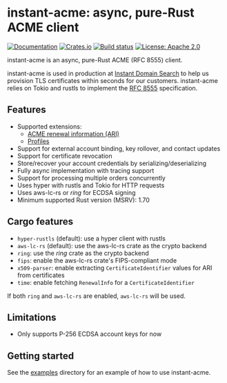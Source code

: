 # instant-acme: async, pure-Rust ACME client

[![Documentation](https://docs.rs/instant-acme/badge.svg)](https://docs.rs/instant-acme/)
[![Crates.io](https://img.shields.io/crates/v/instant-acme.svg)](https://crates.io/crates/instant-acme)
[![Build status](https://github.com/djc/instant-acme/workflows/CI/badge.svg)](https://github.com/djc/instant-acme/actions?query=workflow%3ACI)
[![License: Apache 2.0](https://img.shields.io/badge/License-Apache%202.0-blue.svg)](LICENSE-APACHE)

instant-acme is an async, pure-Rust ACME (RFC 8555) client.

instant-acme is used in production at [Instant Domain Search](https://instantdomainsearch.com/) to help
us provision TLS certificates within seconds for our customers. instant-acme relies
on Tokio and rustls to implement the [RFC 8555](https://www.rfc-editor.org/rfc/rfc8555.html)
specification.

## Features

* Supported extensions:
  * [ACME renewal information (ARI)]
  * [Profiles]
* Support for external account binding, key rollover, and contact updates
* Support for certificate revocation
* Store/recover your account credentials by serializing/deserializing
* Fully async implementation with tracing support
* Support for processing multiple orders concurrently
* Uses hyper with rustls and Tokio for HTTP requests
* Uses aws-lc-rs or *ring* for ECDSA signing
* Minimum supported Rust version (MSRV): 1.70

[ACME renewal information (ARI)]: https://www.ietf.org/archive/id/draft-ietf-acme-ari-08.html
[profiles]: https://datatracker.ietf.org/doc/draft-aaron-acme-profiles/

## Cargo features

* `hyper-rustls` (default): use a hyper client with rustls
* `aws-lc-rs` (default): use the aws-lc-rs crate as the crypto backend
* `ring`: use the *ring* crate as the crypto backend
* `fips`: enable the aws-lc-rs crate's FIPS-compliant mode
* `x509-parser`: enable extracting `CertificateIdentifier` values for ARI from
  certificates
* `time`: enable fetching `RenewalInfo` for a `CertificateIdentifier`

If both `ring` and `aws-lc-rs` are enabled, `aws-lc-rs` will be used.

## Limitations

* Only supports P-256 ECDSA account keys for now

## Getting started

See the [examples](examples) directory for an example of how to use instant-acme.
